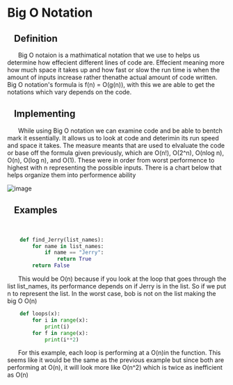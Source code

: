 # Big O Notation
## &ensp; Definition 
&emsp;&ensp; Big O notaion is a mathimatical notation that we use to helps us determine how effecient different lines of code are. Effecient meaning more how much space it takes up and how fast or slow the run time is when the amount of inputs increase rather thenathe actual amount of code written. Big O notation's formula is f(n) = O(g(n)), with this we are able to get the notations which vary depends on the code.

## &ensp; Implementing
&emsp;&ensp; While using Big O notation we can examine code and be able to bentch mark it essentially. It allows us to look at code and deterimin its run speed and space it takes. The measure meants that are used to elvaluate the code or base off the formula given previously, which are O(n!), O(2^n), O(nlog n), O(n), O(log n), and O(1). These were in order from worst performence to highest with n representing the possible inputs. There is a chart below that helps organize them into performence ability

![image](https://user-images.githubusercontent.com/83718823/143959106-35a59e06-605f-418d-ab7d-7b87f4cb33d0.png)

## &ensp; Examples
&emsp;&ensp;
```Python 
	def find_Jerry(list_names):
		for name in list_names:
			if name == "Jerry":
				return True
		return False 
 ```
&emsp;&ensp; This would be O(n) because if you look at the loop that goes through the list list_names, its performance depends on if Jerry is in the list. So if we put n to represent the list. In the worst case, bob is not on the list making the big O O(n)

```Python
	def loops(x):
		for i in range(x):
			print(i)
		for f in range(x):
			print(i**2)
```
&emsp;&ensp; For this example, each loop is performing at a O(n)in the function. This seems like it would be the same as the previous example but since both are performing at O(n), it will look more like O(n^2) which is twice as inefficient as O(n)
